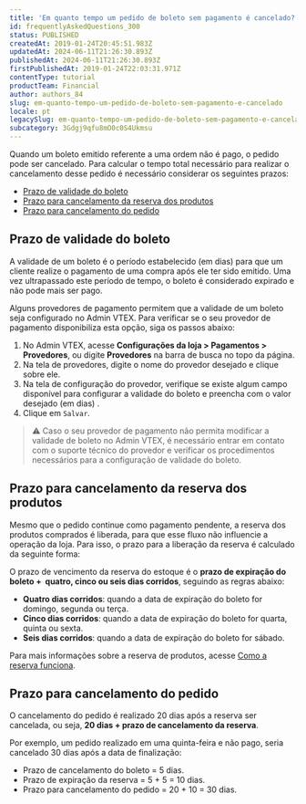 ```yaml
---
title: 'Em quanto tempo um pedido de boleto sem pagamento é cancelado?'
id: frequentlyAskedQuestions_300
status: PUBLISHED
createdAt: 2019-01-24T20:45:51.983Z
updatedAt: 2024-06-11T21:26:30.893Z
publishedAt: 2024-06-11T21:26:30.893Z
firstPublishedAt: 2019-01-24T22:03:31.971Z
contentType: tutorial
productTeam: Financial
author: authors_84
slug: em-quanto-tempo-um-pedido-de-boleto-sem-pagamento-e-cancelado
locale: pt
legacySlug: em-quanto-tempo-um-pedido-de-boleto-sem-pagamento-e-cancelado
subcategory: 3Gdgj9qfu8mO0c0S4Ukmsu
---
```


Quando um boleto emitido referente a uma ordem não é pago, o pedido pode ser cancelado. Para calcular o tempo total necessário para realizar o cancelamento desse pedido é necessário considerar os seguintes prazos:

- [Prazo de validade do boleto](#prazo-de-validade-do-boleto)
- [Prazo para cancelamento da reserva dos produtos](#prazo-para-cancelamento-da-reserva-dos-produtos)
- [Prazo para cancelamento do pedido](#prazo-para-cancelamento-do-pedido)

## Prazo de validade do boleto

A validade de um boleto é o período estabelecido (em dias) para que um cliente realize o pagamento de uma compra após ele ter sido emitido. Uma vez ultrapassado este período de tempo, o boleto é considerado expirado e não pode mais ser pago.

Alguns provedores de pagamento permitem que a validade de um boleto seja configurado no Admin VTEX. Para verificar se o seu provedor de pagamento disponibiliza esta opção, siga os passos abaixo:

1. No Admin VTEX, acesse __Configurações da loja > Pagamentos > Provedores__, ou digite __Provedores__ na barra de busca no topo da página.
2. Na tela de provedores, digite o nome do provedor desejado e clique sobre ele.
3. Na tela de configuração do provedor, verifique se existe algum campo disponível para configurar a validade do boleto e preencha com o valor desejado (em dias) .
4. Clique em `Salvar`.

>⚠️ Caso o seu provedor de pagamento não permita modificar a validade de boleto no Admin VTEX, é necessário entrar em contato com o suporte técnico do provedor e verificar os procedimentos necessários para a configuração de validade do boleto.

## Prazo para cancelamento da reserva dos produtos

Mesmo que o pedido continue como pagamento pendente, a reserva dos produtos comprados é liberada, para que esse fluxo não influencie a operação da loja.
Para isso, o prazo para a liberação da reserva é calculado da seguinte forma:

O prazo de vencimento da reserva do estoque é o **prazo de expiração do boleto +  quatro, cinco ou seis dias corridos**, seguindo as regras abaixo:

- **Quatro dias corridos**: quando a data de expiração do boleto for domingo, segunda ou terça.
- **Cinco dias corridos**: quando a data de expiração do boleto for quarta, quinta ou sexta.
- **Seis dias corridos**: quando a data de expiração do boleto for sábado.

Para mais informações sobre a reserva de produtos, acesse [Como a reserva funciona](https://help.vtex.com/pt/tutorial/como-a-reserva-funciona--tutorials_92).

## Prazo para cancelamento do pedido

O cancelamento do pedido é realizado 20 dias após a reserva ser cancelada, ou seja, **20 dias + prazo de cancelamento da reserva**.

Por exemplo, um pedido realizado em uma quinta-feira e não pago, seria cancelado 30 dias após a data de finalização:

- Prazo de cancelamento do boleto = 5 dias.
- Prazo de expiração da reserva = 5 + 5 = 10 dias.
- Prazo para cancelamento do pedido = 20 + 10 = 30 dias.

